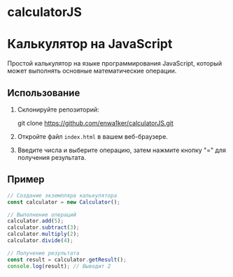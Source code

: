 # calculatorJS
# Калькулятор на JavaScript

Простой калькулятор на языке программирования JavaScript, который может выполнять основные математические операции.

## Использование

1. Склонируйте репозиторий:

    git clone https://github.com/enwa1ker/calculatorJS.git

2. Откройте файл `index.html` в вашем веб-браузере.

3. Введите числа и выберите операцию, затем нажмите кнопку "=" для получения результата.

## Пример

```javascript
// Создание экземпляра калькулятора
const calculator = new Calculator();

// Выполнение операций
calculator.add(5);
calculator.subtract(3);
calculator.multiply(2);
calculator.divide(4);

// Получение результата
const result = calculator.getResult();
console.log(result); // Выводит 2
